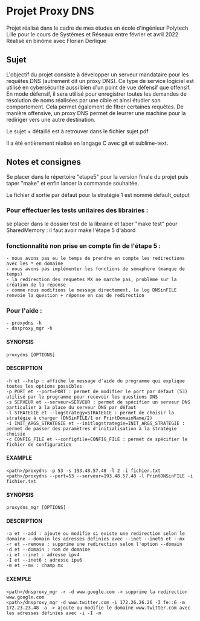 # Projet Proxy DNS

Projet réalisé dans le cadre de mes études en école d'ingénieur Polytech Lille pour le cours de Systèmes et Réseaux entre février et avril 2022
Réalisé en binôme avec Florian Derlique

## Sujet 

L'objectif du projet consiste à développer un serveur mandataire pour les requêtes DNS (autrement dit un proxy DNS). Ce type de service logiciel est utilisé en cybersécurité aussi bien d'un point de vue défensif que offensif. En mode défensif, il sera utilisé pour enregistrer toutes les demandes de résolution de noms réalisées par une cible et ainsi étudier son comportement. Cela permet également de fltrer certaines requêtes. De manière offensive, un proxy DNS permet de leurrer une machine pour la rediriger vers une autre destination.

Le sujet + détaillé est à retrouver dans le fichier sujet.pdf

Il a été entièrement réalisé en langage C avec git et sublime-text.

## Notes et consignes 

Se placer dans le répertoire "etape5" pour la version finale du projet puis taper "make" et enfin lancer la commande souhaitée.

Le fichier d sortie par défaut pour la stratégie 1 est nommé default_output

### Pour effectuer les tests unitaires des librairies :
se placer dans le dossier test de la librairie et taper "make test"
pour SharedMemory : il faut avoir make l'étape 5 d'abord

### fonctionnalité non prise en compte fin de l'étape 5 :
	- nous avons pas eu le temps de prendre en compte les redirections avec les * en domaine
	- nous avons pas implémenter les fonctions de sémaphore (manque de temps)
	- la redirection des requetes MX ne marche pas, problème sur la création de la réponse
	- comme nous modifions le message directement, le log DNSinFILE renvoie la question + réponse en cas de redirection

### Pour l'aide : 
	- proxydns -h
	- dnsproxy_mgr -h

#### SYNOPSIS
	proxydns [OPTIONS]
	
#### DESCRIPTION
	-h et --help : affiche le message d'aide du programme qui explique toutes les options possibles
	-p PORT et --port=PORT : permet de modifier le port par défaut (53) utilisé par le programme pour recevoir les questions DNS
	-s SERVEUR et --serveur=SERVEUR : permet de spécifier un serveur DNS particulier à la place du serveur DNS par défaut
	-l STRATEGIE et --logstrategy=STRATEGIE : permet de choisir la stratégie à charger (DNSinFILE/1 or PrintDomainName/2)
	-i INIT_ARGS_STRATEGIE et --initlogstrategie=INIT_ARGS_STRATEGIE : permet de passer des paramètres d'initialisation à la stratégie choisie 
	-c CONFIG_FILE et --configfile=CONFIG_FILE : permet de spécifier le fichier de configuration
#### EXAMPLE
	<path>/proxydns -p 53 -s 193.48.57.48 -l 2 -i fichier.txt
	<path>/proxydns --port=53 --serveur=193.48.57.48 -l PrintDNSinFILE -i fichier.txt

#### SYNOPSIS
	proxydns_mgr [OPTIONS]
#### DESCRIPTION
	-a et --add : ajoute ou modifie si existe une redirection selon le domaine --domain les adresses definies avec --inet --inet6 et --mx
	-r et --remove : supprime une redirection selon l'option --domain
	-d et --domain : nom de domaine
	-i et --inet : adresse ipv4
	-I et --inet6 : adresse ipv6
	-m et --mx : champ mx
#### EXEMPLE
	<path>/dnsproxy_mgr -r -d www.google.com -> supprime la redirection www.google.com
	<path>/dnsproxy_mgr -d www.twitter.com -i 172.26.26.26 -I fe::6 -m 172.23.23.48 -a -> ajoute ou modifie le domaine www.twitter.com avec les adresses définies avec -i -I -m


